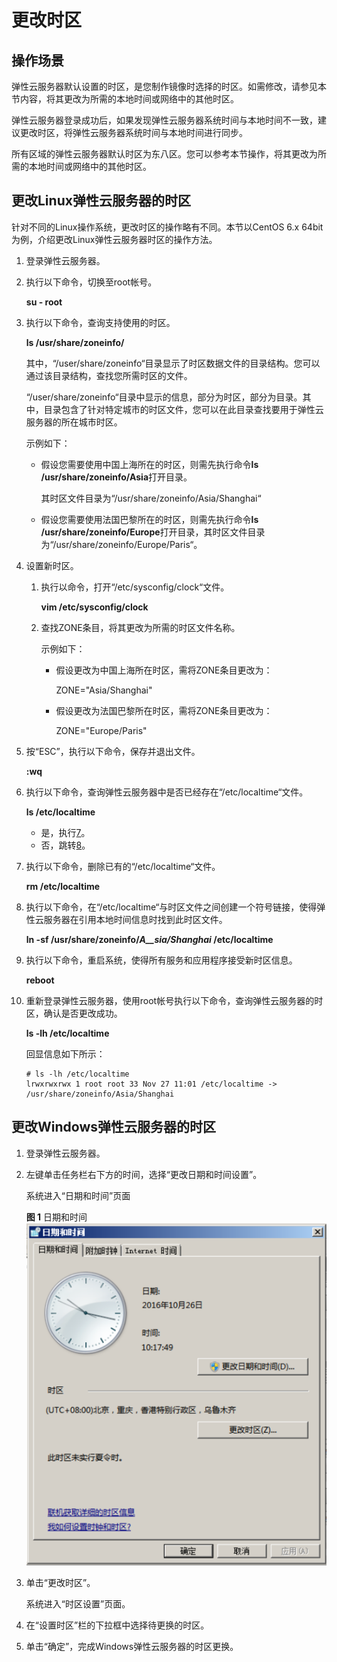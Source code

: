 # 更改时区<a name="ZH-CN_TOPIC_0040630518"></a>

## 操作场景<a name="section2750020410549"></a>

弹性云服务器默认设置的时区，是您制作镜像时选择的时区。如需修改，请参见本节内容，将其更改为所需的本地时间或网络中的其他时区。

弹性云服务器登录成功后，如果发现弹性云服务器系统时间与本地时间不一致，建议更改时区，将弹性云服务器系统时间与本地时间进行同步。

所有区域的弹性云服务器默认时区为东八区。您可以参考本节操作，将其更改为所需的本地时间或网络中的其他时区。

## 更改Linux弹性云服务器的时区<a name="section1860378410555"></a>

针对不同的Linux操作系统，更改时区的操作略有不同。本节以CentOS 6.x 64bit为例，介绍更改Linux弹性云服务器时区的操作方法。

1.  登录弹性云服务器。
2.  执行以下命令，切换至root帐号。

    **su - root**

3.  执行以下命令，查询支持使用的时区。

    **ls /usr/share/zoneinfo/**

    其中，“/user/share/zoneinfo“目录显示了时区数据文件的目录结构。您可以通过该目录结构，查找您所需时区的文件。

    “/user/share/zoneinfo“目录中显示的信息，部分为时区，部分为目录。其中，目录包含了针对特定城市的时区文件，您可以在此目录查找要用于弹性云服务器的所在城市时区。

    示例如下：

    -   假设您需要使用中国上海所在的时区，则需先执行命令**ls /usr/share/zoneinfo/Asia**打开目录。

        其时区文件目录为“/usr/share/zoneinfo/Asia/Shanghai“

    -   假设您需要使用法国巴黎所在的时区，则需先执行命令**ls /usr/share/zoneinfo/Europe**打开目录，其时区文件目录为“/usr/share/zoneinfo/Europe/Paris“。

4.  设置新时区。
    1.  执行以命令，打开“/etc/sysconfig/clock“文件。

        **vim /etc/sysconfig/clock**

    2.  查找ZONE条目，将其更改为所需的时区文件名称。

        示例如下：

        -   假设更改为中国上海所在时区，需将ZONE条目更改为：

            ZONE="Asia/Shanghai"

        -   假设更改为法国巴黎所在时区，需将ZONE条目更改为：

            ZONE="Europe/Paris"



5.  按“ESC”，执行以下命令，保存并退出文件。

    **:wq**

6.  执行以下命令，查询弹性云服务器中是否已经存在“/etc/localtime“文件。

    **ls /etc/localtime**

    -   是，执行[7](#li35115782151653)。
    -   否，跳转[8](#li564938451108)。

7.  <a name="li35115782151653"></a>执行以下命令，删除已有的“/etc/localtime“文件。

    **rm /etc/localtime**

8.  <a name="li564938451108"></a>执行以下命令，在“/etc/localtime“与时区文件之间创建一个符号链接，使得弹性云服务器在引用本地时间信息时找到此时区文件。

    **ln -sf /usr/share/zoneinfo/_A__sia/Shanghai_  /etc/localtime**

9.  执行以下命令，重启系统，使得所有服务和应用程序接受新时区信息。

    **reboot**

10. 重新登录弹性云服务器，使用root帐号执行以下命令，查询弹性云服务器的时区，确认是否更改成功。

    **ls -lh /etc/localtime**

    回显信息如下所示：

    ```
    # ls -lh /etc/localtime
    lrwxrwxrwx 1 root root 33 Nov 27 11:01 /etc/localtime -> /usr/share/zoneinfo/Asia/Shanghai
    ```


## 更改Windows弹性云服务器的时区<a name="section77183612015"></a>

1.  登录弹性云服务器。
2.  左键单击任务栏右下方的时间，选择“更改日期和时间设置”。

    系统进入“日期和时间”页面

    **图 1**  日期和时间<a name="fig3371712915"></a>  
    ![](figures/日期和时间.png "日期和时间")

3.  单击“更改时区”。

    系统进入“时区设置”页面。

4.  在“设置时区”栏的下拉框中选择待更换的时区。
5.  单击“确定”，完成Windows弹性云服务器的时区更换。

